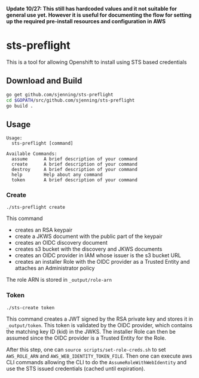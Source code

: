 **Update 10/27: This still has hardcoded values and it not suitable for general use yet. However it is useful for documenting the flow for setting up the required pre-install resources and configuration in AWS**
# sts-preflight
This is a tool for allowing Openshift to install using STS based credentials
## Download and Build
```bash
go get github.com/sjenning/sts-preflight
cd $GOPATH/src/github.com/sjenning/sts-preflight
go build .
```
## Usage
```
Usage:
  sts-preflight [command]

Available Commands:
  assume      A brief description of your command
  create      A brief description of your command
  destroy     A brief description of your command
  help        Help about any command
  token       A brief description of your command
```
### Create
```
./sts-preflight create
```
This command
* creates an RSA keypair
* create a JKWS document with the public part of the keypair
* creates an OIDC discovery document
* creates s3 bucket with the discovery and JKWS documents
* creates an OIDC provider in IAM whose issuer is the s3 bucket URL
* creates an installer Role with the OIDC provider as a Trusted Entity and attaches an Administrator policy

The role ARN is stored in `_output/role-arn`
### Token
```
./sts-create token
```
This command creates a JWT signed by the RSA private key and stores it in `_output/token`.  This token is validated by the OIDC provider, which contains the matching key ID (kid) in the JWKS.  The installer Role can then be assumed since the OIDC provider is a Trusted Entity for the Role.

After this step, one can `source scripts/set-role-creds.sh` to set `AWS_ROLE_ARN` and `AWS_WEB_IDENTITY_TOKEN_FILE`.  Then one can execute aws CLI commands allowing the CLI to do the `AssumeRoleWithWebIdentity` and use the STS issued credentials (cached until expiration).
